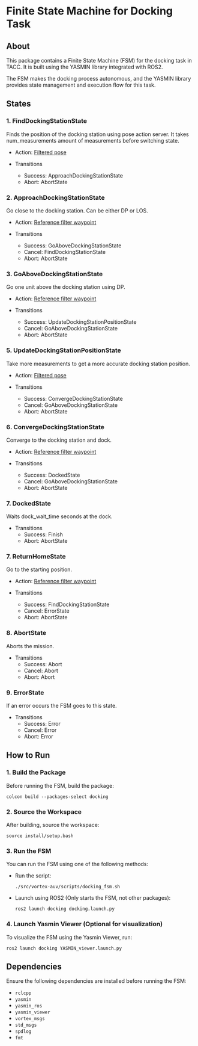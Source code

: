 # Finite State Machine for Docking Task

## About
This package contains a Finite State Machine (FSM) for the docking task in TACC. It is built using the YASMIN library integrated with ROS2.

The FSM makes the  docking process autonomous, and the YASMIN library provides state management and execution flow for this task.

## States
### 1. FindDockingStationState
Finds the position of the docking station using pose action server. It takes num_measurements amount of measurements before switching state.
- Action: [Filtered pose](https://github.com/vortexntnu/vortex-msgs/blob/main/action/FilteredPose.action)

- Transitions
    - Success: ApproachDockingStationState
    - Abort: AbortState

### 2. ApproachDockingStationState
Go close to the docking station. Can be either DP or LOS.
- Action: [Reference filter waypoint](https://github.com/vortexntnu/vortex-msgs/blob/main/action/ReferenceFilterWaypoint.action)

- Transitions
    - Success: GoAboveDockingStationState
    - Cancel: FindDockingStationState
    - Abort: AbortState

### 3. GoAboveDockingStationState
Go one unit above the docking station using DP.
- Action: [Reference filter waypoint](https://github.com/vortexntnu/vortex-msgs/blob/main/action/ReferenceFilterWaypoint.action)

- Transitions
    - Success: UpdateDockingStationPositionState
    - Cancel: GoAboveDockingStationState
    - Abort: AbortState

### 5. UpdateDockingStationPositionState
Take more measurements to get a more accurate docking station position.
- Action: [Filtered pose](https://github.com/vortexntnu/vortex-msgs/blob/main/action/FilteredPose.action)

- Transitions
    - Success: ConvergeDockingStationState
    - Cancel: GoAboveDockingStationState
    - Abort: AbortState

### 6. ConvergeDockingStationState
Converge to the docking station and dock.
- Action: [Reference filter waypoint](https://github.com/vortexntnu/vortex-msgs/blob/main/action/ReferenceFilterWaypoint.action)

- Transitions
    - Success: DockedState
    - Cancel: GoAboveDockingStationState
    - Abort: AbortState

### 7. DockedState
Waits dock_wait_time seconds at the dock.

- Transitions
    - Success: Finish
    - Abort: AbortState

### 7. ReturnHomeState
Go to the starting position.
- Action: [Reference filter waypoint](https://github.com/vortexntnu/vortex-msgs/blob/main/action/ReferenceFilterWaypoint.action)

- Transitions
    - Success: FindDockingStationState
    - Cancel: ErrorState
    - Abort: AbortState

### 8. AbortState
Aborts the mission.

- Transitions
    - Success: Abort
    - Cancel: Abort
    - Abort: Abort

### 9. ErrorState
If an error occurs the FSM goes to this state.

- Transitions
    - Success: Error
    - Cancel: Error
    - Abort: Error


## How to Run

### 1. Build the Package
Before running the FSM, build the package:
```shell
colcon build --packages-select docking
```

### 2. Source the Workspace
After building, source the workspace:
```shell
source install/setup.bash
```

### 3. Run the FSM
You can run the FSM using one of the following methods:

- Run the script:
  ```shell
  ./src/vortex-auv/scripts/docking_fsm.sh
  ```

- Launch using ROS2 (Only starts the FSM, not other packages):
  ```shell
  ros2 launch docking docking.launch.py
  ```

### 4. Launch Yasmin Viewer (Optional for visualization)
To visualize the FSM using the Yasmin Viewer, run:
```shell
ros2 launch docking YASMIN_viewer.launch.py
```



## Dependencies
Ensure the following dependencies are installed before running the FSM:

- `rclcpp`
- `yasmin`
- `yasmin_ros`
- `yasmin_viewer`
- `vortex_msgs`
- `std_msgs`
- `spdlog`
- `fmt`
